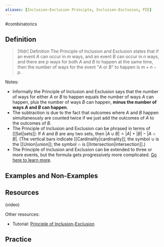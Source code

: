 ```yaml
---
aliases: [Inclusion-Exclusion Principle, Inclusion-Exclusion, PIE]
--- 
```


#combinatorics 

## Definition 

> [!tldr] Definition
> The Principle of Inclusion and Exclusion states that if an event $A$ can occur in $m$ ways, and an event $B$ can occur in $n$ ways, and there are $p$ ways for both $A$ and $B$ to happen at the same time, then the number of ways for the event "$A$ or $B$" to happen is $m+n-p$. 

Notes: 
- Informally the Principle of Inclusion and Exclusion says that the number of ways for either $A$ or $B$ to happen equals the number of ways $A$ can happen, plus the number of ways $B$ can happen, **minus the number of ways $A$ and $B$ can happen**. 
- The subtraction is due to the fact that outcomes where $A$ and $B$ happen simultaneously are counted twice if we just add the outcomes of $A$ to the outcomes of $B$. 
- The Principle of Inclusion and Exclusion can be phrased in terms of [[Set|sets]]: If $A$ and $B$ are any two sets, then $|A \cup B| = |A| + |B| - |A \cap B|$. (The vertical bars indicate [[Cardinality|cardinality]]; the symbol $\cup$ is the [[Union|union]]; the symbol $\cap$ is [[Intersection|intersection]].)
- The Principle of Inclusion and Exclusion can be extended to three or more events, but the formula gets progressively more complicated. [Go here to learn more](https://artofproblemsolving.com/wiki/index.php/Principle_of_Inclusion-Exclusion#Three_Set_Examples). 

## Examples and Non-Examples



## Resources 

(video)

Other resources: 
- Tutorial: [Principle of Inclusion-Exclusion](https://artofproblemsolving.com/wiki/index.php/Principle_of_Inclusion-Exclusion)

## Practice 
